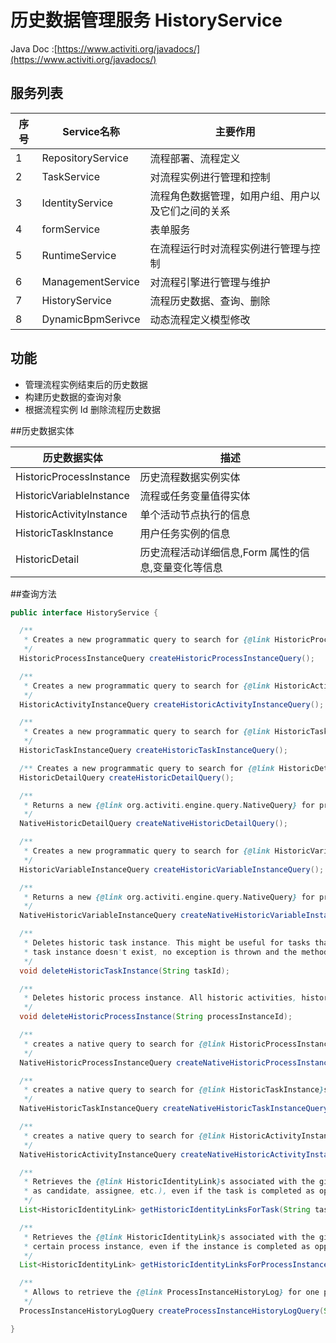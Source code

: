 # 历史数据管理服务 HistoryService

Java Doc :[https://www.activiti.org/javadocs/](https://www.activiti.org/javadocs/)

## 服务列表

| 序号 | Service名称       | 主要作用                                           |
| ---- | ----------------- | -------------------------------------------------- |
| 1    | RepositoryService | 流程部署、流程定义                                 |
| 2    | TaskService       | 对流程实例进行管理和控制                           |
| 3    | IdentityService   | 流程角色数据管理，如用户组、用户以及它们之间的关系 |
| 4    | formService       | 表单服务                                           |
| 5    | RuntimeService    | 在流程运行时对流程实例进行管理与控制               |
| 6    | ManagementService | 对流程引擎进行管理与维护                           |
| 7    | HistoryService    | 流程历史数据、查询、删除                           |
| 8    | DynamicBpmSerivce | 动态流程定义模型修改                               |

## 功能

- 管理流程实例结束后的历史数据
- 构建历史数据的查询对象
- 根据流程实例 Id 删除流程历史数据

##历史数据实体

| 历史数据实体             | 描述                                                |
| ------------------------ | --------------------------------------------------- |
| HistoricProcessInstance  | 历史流程数据实例实体                                |
| HistoricVariableInstance | 流程或任务变量值得实体                              |
| HistoricActivityInstance | 单个活动节点执行的信息                              |
| HistoricTaskInstance     | 用户任务实例的信息                                  |
| HistoricDetail           | 历史流程活动详细信息,Form 属性的信息,变量变化等信息 |

##查询方法

```java
public interface HistoryService {

  /**
   * Creates a new programmatic query to search for {@link HistoricProcessInstance}s.
   */
  HistoricProcessInstanceQuery createHistoricProcessInstanceQuery();

  /**
   * Creates a new programmatic query to search for {@link HistoricActivityInstance}s.
   */
  HistoricActivityInstanceQuery createHistoricActivityInstanceQuery();

  /**
   * Creates a new programmatic query to search for {@link HistoricTaskInstance}s.
   */
  HistoricTaskInstanceQuery createHistoricTaskInstanceQuery();

  /** Creates a new programmatic query to search for {@link HistoricDetail}s. */
  HistoricDetailQuery createHistoricDetailQuery();

  /**
   * Returns a new {@link org.activiti.engine.query.NativeQuery} for process definitions.
   */
  NativeHistoricDetailQuery createNativeHistoricDetailQuery();

  /**
   * Creates a new programmatic query to search for {@link HistoricVariableInstance}s.
   */
  HistoricVariableInstanceQuery createHistoricVariableInstanceQuery();

  /**
   * Returns a new {@link org.activiti.engine.query.NativeQuery} for process definitions.
   */
  NativeHistoricVariableInstanceQuery createNativeHistoricVariableInstanceQuery();

  /**
   * Deletes historic task instance. This might be useful for tasks that are {@link TaskService#newTask() dynamically created} and then {@link TaskService#complete(String) completed}. If the historic
   * task instance doesn't exist, no exception is thrown and the method returns normal.
   */
  void deleteHistoricTaskInstance(String taskId);

  /**
   * Deletes historic process instance. All historic activities, historic task and historic details (variable updates, form properties) are deleted as well.
   */
  void deleteHistoricProcessInstance(String processInstanceId);

  /**
   * creates a native query to search for {@link HistoricProcessInstance}s via SQL
   */
  NativeHistoricProcessInstanceQuery createNativeHistoricProcessInstanceQuery();

  /**
   * creates a native query to search for {@link HistoricTaskInstance}s via SQL
   */
  NativeHistoricTaskInstanceQuery createNativeHistoricTaskInstanceQuery();

  /**
   * creates a native query to search for {@link HistoricActivityInstance}s via SQL
   */
  NativeHistoricActivityInstanceQuery createNativeHistoricActivityInstanceQuery();

  /**
   * Retrieves the {@link HistoricIdentityLink}s associated with the given task. Such an {@link IdentityLink} informs how a certain identity (eg. group or user) is associated with a certain task (eg.
   * as candidate, assignee, etc.), even if the task is completed as opposed to {@link IdentityLink}s which only exist for active tasks.
   */
  List<HistoricIdentityLink> getHistoricIdentityLinksForTask(String taskId);

  /**
   * Retrieves the {@link HistoricIdentityLink}s associated with the given process instance. Such an {@link IdentityLink} informs how a certain identity (eg. group or user) is associated with a
   * certain process instance, even if the instance is completed as opposed to {@link IdentityLink}s which only exist for active instances.
   */
  List<HistoricIdentityLink> getHistoricIdentityLinksForProcessInstance(String processInstanceId);

  /**
   * Allows to retrieve the {@link ProcessInstanceHistoryLog} for one process instance.
   */
  ProcessInstanceHistoryLogQuery createProcessInstanceHistoryLogQuery(String processInstanceId);

}

```